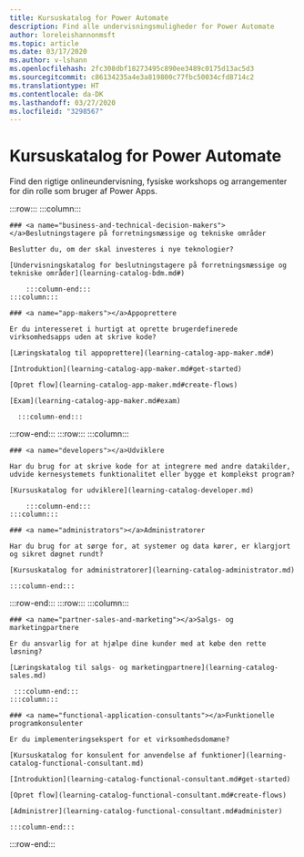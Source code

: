 ```yaml
---
title: Kursuskatalog for Power Automate
description: Find alle undervisningsmuligheder for Power Automate
author: loreleishannonmsft
ms.topic: article
ms.date: 03/17/2020
ms.author: v-lshann
ms.openlocfilehash: 2fc308dbf18273495c890ee3489c0175d13ac5d3
ms.sourcegitcommit: c86134235a4e3a819800c77fbc50034cfd8714c2
ms.translationtype: HT
ms.contentlocale: da-DK
ms.lasthandoff: 03/27/2020
ms.locfileid: "3298567"
---
```

# <a name="learning-catalog-for-power-automate"></a>Kursuskatalog for Power Automate

Find den rigtige onlineundervisning, fysiske workshops og arrangementer for din rolle som bruger af Power Apps.

<!-- ![Universal Windows Platform (UWP)](images/platform-uwp.png)  -->  

:::row:::
    :::column:::
<!-- ![Universal Windows Platform (UWP)](images/platform-uwp.png)  -->  

    ### <a name="business-and-technical-decision-makers"></a>Beslutningstagere på forretningsmæssige og tekniske områder

    Beslutter du, om der skal investeres i nye teknologier? 

    [Undervisningskatalog for beslutningstagere på forretningsmæssige og tekniske områder](learning-catalog-bdm.md#)

        :::column-end:::
    :::column:::

    ### <a name="app-makers"></a>Appoprettere

    Er du interesseret i hurtigt at oprette brugerdefinerede virksomhedsapps uden at skrive kode? 

    [Læringskatalog til appoprettere](learning-catalog-app-maker.md#)

    [Introduktion](learning-catalog-app-maker.md#get-started)

    [Opret flow](learning-catalog-app-maker.md#create-flows)

    [Exam](learning-catalog-app-maker.md#exam)

      :::column-end:::
:::row-end:::
:::row:::
    :::column:::

    ### <a name="developers"></a>Udviklere

    Har du brug for at skrive kode for at integrere med andre datakilder, udvide kernesystemets funktionalitet eller bygge et komplekst program?

    [Kursuskatalog for udviklere](learning-catalog-developer.md)

        :::column-end:::
    :::column:::

    ### <a name="administrators"></a>Administratorer

    Har du brug for at sørge for, at systemer og data kører, er klargjort og sikret døgnet rundt?

    [Kursuskatalog for administratorer](learning-catalog-administrator.md)

    :::column-end:::
:::row-end:::
:::row:::
    :::column:::

    ### <a name="partner-sales-and-marketing"></a>Salgs- og marketingpartnere

    Er du ansvarlig for at hjælpe dine kunder med at købe den rette løsning?

    [Læringskatalog til salgs- og marketingpartnere](learning-catalog-sales.md)

     :::column-end:::
    :::column:::

    ### <a name="functional-application-consultants"></a>Funktionelle programkonsulenter

    Er du implementeringsekspert for et virksomhedsdomæne? 

    [Kursuskatalog for konsulent for anvendelse af funktioner](learning-catalog-functional-consultant.md)

    [Introduktion](learning-catalog-functional-consultant.md#get-started)

    [Opret flow](learning-catalog-functional-consultant.md#create-flows)

    [Administrer](learning-catalog-functional-consultant.md#administer)

    :::column-end:::
:::row-end:::


